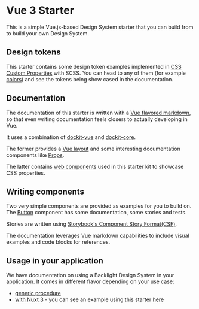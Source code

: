 # Vue 3 Starter

This is a simple Vue.js-based Design System starter that you can build from to build your own Design System.

## Design tokens

This starter contains some design token examples implemented in [CSS Custom Properties](https://developer.mozilla.org/en-US/docs/Web/CSS/--*) with SCSS.
You can head to any of them (for example [colors](../../colors/doc/colors.md)) and see the tokens being show cased in the documentation.

## Documentation

The documentation of this starter is written with a [Vue flavored markdown](https://backlight.dev/docs/md-vue), so that even writing documentation feels closers to actually developing in Vue.

It uses a combination of [dockit-vue](https://github.com/divriots/dockit-vue) and [dockit-core](https://github.com/divriots/dockit-core).

The former provides a [Vue layout](https://studio.backlight.dev/doc/JwppqaVhCm2NyL9qmkDM/layout/doc/layout.md) and some interesting documentation components like [Props](https://studio.backlight.dev/doc/JwppqaVhCm2NyL9qmkDM/props/doc/props.md).

The latter contains [web components](https://studio.backlight.dev/doc/4BeMe20hqOWTkdUL2NuJ/introduction/doc/introduction.md) used in this starter kit to showcase CSS properties.

## Writing components

Two very simple components are provided as examples for you to build on.
The [Button](../../button/doc/button.md) component has some documentation, some stories and tests.

Stories are written using [Storybook's Component Story Format(CSF)](https://backlight.dev/docs/component-story-format).

The documentation leverages Vue markdown capabilities to include visual examples and code blocks for references.

## Usage in your application

We have documentation on using a Backlight Design System in your application. It comes in different flavor depending on your use case:

- [generic procedure](https://backlight.dev/docs/using-ds)
- [with Nuxt 3](https://backlight.dev/docs/using-ds-on-nuxt3) - you can see an example using this starter [here](https://stackblitz.com/edit/node-hy7suy?file=app.vue)
